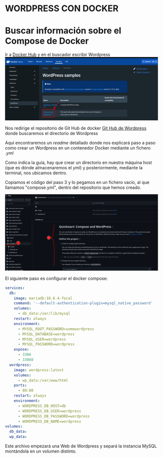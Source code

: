 # WORDPRESS CON DOCKER
# Buscar información sobre el Compose de Docker
Ir a [Docker Hub]() y en el buscador escribir Wordpress
![Paso 1](imagenesReadme/dockerDocs.png)

Nos redirige el repositorio de Git Hub de docker [Git Hub de Wordpress](https://github.com/docker/awesome-compose/tree/master/official-documentation-samples/wordpress/) donde buscaremos el directorio de Wordpress

Aquí encontraremos un _readme_ detallado donde nos explicará paso a paso como crear un Wordpress en un contenedor Docker mediante un fichero _.yml_

Como indica la guía, hay que crear un directorio en nuestra máquina host (que es dónde almacenaremos el _yml_) y posteriormente, mediante la terminal, nos ubicamos dentro.

Copiamos el código del paso 3 y lo pegamos en un fichero vacío, al que llamamos "compose.yml", dentro del repositorio que hemos creado.

![Paso 2](imagenesReadme/dockerGH.png)

El siguiente paso es configurar el docker compose:

```yml
services:
  db:
    image: mariadb:10.6.4-focal
    command: '--default-authentication-plugin=mysql_native_password'
    volumes:
      - db_data:/var/lib/mysql
    restart: always
    environment:
      - MYSQL_ROOT_PASSWORD=somewordpress
      - MYSQL_DATABASE=wordpress
      - MYSQL_USER=wordpress
      - MYSQL_PASSWORD=wordpress
    expose:
      - 3306
      - 33060
  wordpress:
    image: wordpress:latest
    volumes:
      - wp_data:/var/www/html
    ports:
      - 80:80
    restart: always
    environment:
      - WORDPRESS_DB_HOST=db
      - WORDPRESS_DB_USER=wordpress
      - WORDPRESS_DB_PASSWORD=wordpress
      - WORDPRESS_DB_NAME=wordpress
volumes:
  db_data:
  wp_data:
```
Este archivo empezará una Web de Wordpress y separá la instancia MySQL montándola en un volumen distinto.



